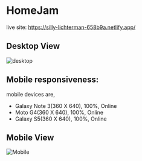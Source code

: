 # HomeJam

live site: https://silly-lichterman-658b9a.netlify.app/

## Desktop View

![desktop](https://user-images.githubusercontent.com/47758718/118397914-15065780-b678-11eb-8029-9a02ed373bed.jpg)


## Mobile responsiveness:
mobile devices are,
* Galaxy Note 3(360 X 640), 100%, Online
* Moto G4(360 X 640), 100%, Online
* Galaxy S5(360 X 640), 100%, Online

## Mobile View
![Mobile](https://user-images.githubusercontent.com/47758718/118401283-e9d73480-b686-11eb-8156-ac6580f2b115.jpg)


